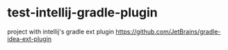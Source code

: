 # test-intellij-gradle-plugin
project with intellij's gradle ext plugin https://github.com/JetBrains/gradle-idea-ext-plugin
